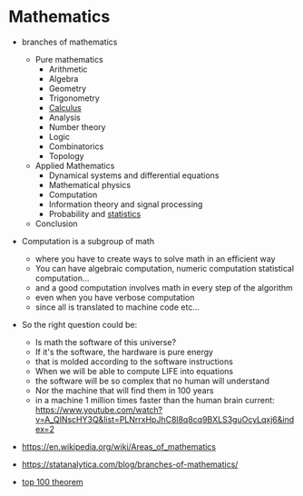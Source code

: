 # Mathematics
- branches of mathematics
    - Pure mathematics
        - Arithmetic
        - Algebra
        - Geometry
        - Trigonometry
        - [Calculus](Calculus) 
        - Analysis 
        - Number theory
        - Logic
        - Combinatorics
        - Topology
    - Applied Mathematics
        - Dynamical systems and differential equations
        - Mathematical physics
        - Computation
        - Information theory and signal processing
        - Probability and [statistics](statistics)
    - Conclusion

- Computation is a subgroup of math
    - where you have to create ways to solve math in an efficient way
    - You can have algebraic computation, numeric computation statistical computation...
    - and a good computation involves math in every step of the algorithm 
    - even when you have verbose computation
    - since all is translated to machine code etc...
- So the right question could be:
    - Is math the software of this universe?
    - If it's the software, the hardware is pure energy
    - that is molded according to the software instructions
    - When we will be able to compute LIFE into equations
    - the software will be so complex that no human will understand
    - Nor the machine that will find them in 100 years
    - in a machine 1 million times faster than the human brain
current: https://www.youtube.com/watch?v=A_QINscHY3Q&list=PLNrrxHpJhC8l8q8cq9BXLS3guOcyLqxj6&index=2
- https://en.wikipedia.org/wiki/Areas_of_mathematics
- https://statanalytica.com/blog/branches-of-mathematics/
- [top 100 theorem](http://pirate.shu.edu/~kahlnath/Top100.html)
